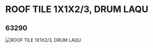 # ROOF TILE 1X1X2/3, DRUM LAQU
## 63290
![ROOF TILE 1X1X2/3, DRUM LAQU](https://lc-www-live-s.legocdn.com/media/bricks/5/2/4528609.jpg)